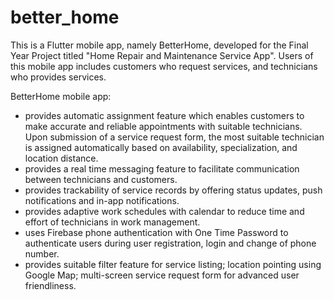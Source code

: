 # better_home

This is a Flutter mobile app, namely BetterHome, developed for the Final Year Project titled "Home Repair and Maintenance Service App". Users of this mobile app includes customers who request services, and technicians who provides services.

BetterHome mobile app:
- provides automatic assignment feature which enables customers to make accurate and reliable appointments with suitable technicians. Upon submission of a service request form, the most suitable technician is assigned automatically based on availability, specialization, and location distance.
- provides a real time messaging feature to facilitate communication between technicians and customers.
- provides trackability of service records by offering status updates, push notifications and in-app notifications.
- provides adaptive work schedules with calendar to reduce time and effort of technicians in work management.
- uses Firebase phone authentication with One Time Password to authenticate users during user registration, login and change of phone number.
- provides suitable filter feature for service listing; location pointing using Google Map; multi-screen service request form for advanced user friendliness.